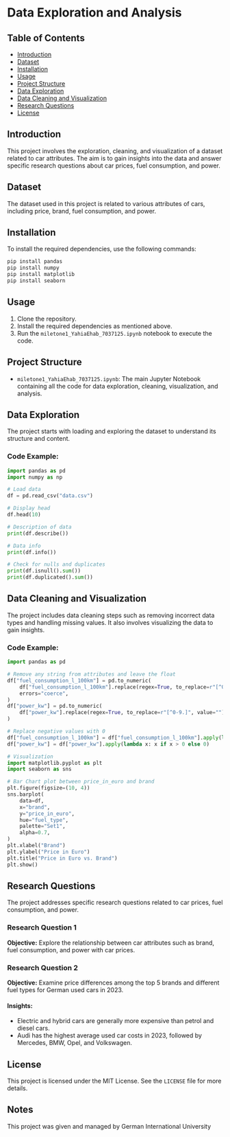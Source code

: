 # Data Exploration and Analysis

## Table of Contents
- [Introduction](#introduction)
- [Dataset](#dataset)
- [Installation](#installation)
- [Usage](#usage)
- [Project Structure](#project-structure)
- [Data Exploration](#data-exploration)
- [Data Cleaning and Visualization](#data-cleaning-and-visualization)
- [Research Questions](#research-questions)
- [License](#license)

## Introduction
This project involves the exploration, cleaning, and visualization of a dataset related to car attributes. The aim is to gain insights into the data and answer specific research questions about car prices, fuel consumption, and power.

## Dataset
The dataset used in this project is related to various attributes of cars, including price, brand, fuel consumption, and power.

## Installation
To install the required dependencies, use the following commands:
```sh
pip install pandas
pip install numpy
pip install matplotlib
pip install seaborn
```

## Usage
1. Clone the repository.
2. Install the required dependencies as mentioned above.
3. Run the `miletone1_YahiaEhab_7037125.ipynb` notebook to execute the code.

## Project Structure
- `miletone1_YahiaEhab_7037125.ipynb`: The main Jupyter Notebook containing all the code for data exploration, cleaning, visualization, and analysis.

## Data Exploration
The project starts with loading and exploring the dataset to understand its structure and content.

### Code Example:
```python
import pandas as pd
import numpy as np

# Load data
df = pd.read_csv("data.csv")

# Display head
df.head(10)

# Description of data
print(df.describe())

# Data info
print(df.info())

# Check for nulls and duplicates
print(df.isnull().sum())
print(df.duplicated().sum())
```

## Data Cleaning and Visualization
The project includes data cleaning steps such as removing incorrect data types and handling missing values. It also involves visualizing the data to gain insights.

### Code Example:
```python
import pandas as pd

# Remove any string from attributes and leave the float
df["fuel_consumption_l_100km"] = pd.to_numeric(
    df["fuel_consumption_l_100km"].replace(regex=True, to_replace=r"[^0-9.]", value=""),
    errors="coerce",
)
df["power_kw"] = pd.to_numeric(
    df["power_kw"].replace(regex=True, to_replace=r"[^0-9.]", value=""), errors="coerce"
)

# Replace negative values with 0
df["fuel_consumption_l_100km"] = df["fuel_consumption_l_100km"].apply(lambda x: x if x > 0 else 0)
df["power_kw"] = df["power_kw"].apply(lambda x: x if x > 0 else 0)

# Visualization
import matplotlib.pyplot as plt
import seaborn as sns

# Bar Chart plot between price_in_euro and brand
plt.figure(figsize=(10, 4))
sns.barplot(
    data=df,
    x="brand",
    y="price_in_euro",
    hue="fuel_type",
    palette="Set1",
    alpha=0.7,
)
plt.xlabel("Brand")
plt.ylabel("Price in Euro")
plt.title("Price in Euro vs. Brand")
plt.show()
```

## Research Questions
The project addresses specific research questions related to car prices, fuel consumption, and power.

### Research Question 1
**Objective:** Explore the relationship between car attributes such as brand, fuel consumption, and power with car prices.

### Research Question 2
**Objective:** Examine price differences among the top 5 brands and different fuel types for German used cars in 2023.

#### Insights:
- Electric and hybrid cars are generally more expensive than petrol and diesel cars.
- Audi has the highest average used car costs in 2023, followed by Mercedes, BMW, Opel, and Volkswagen.

## License
This project is licensed under the MIT License. See the `LICENSE` file for more details.

## Notes
This project was given and managed by German International University
